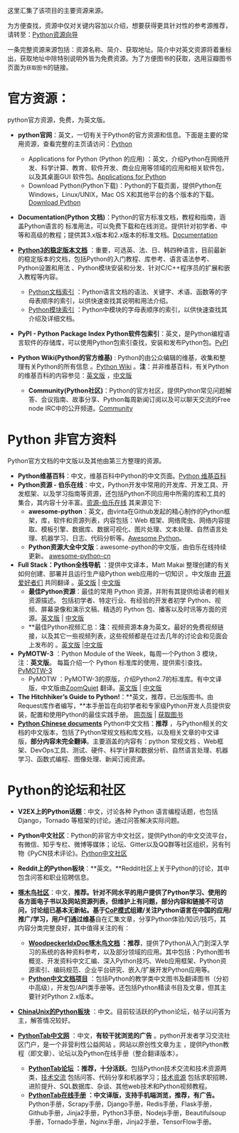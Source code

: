 这里汇集了该项目的主要资源来源。

为方便查找，资源中仅对关键内容加以介绍，想要获得更具针对性的参考源推荐，请转至：[Python资源向导](./Guide.md)

一条完整资源来源包括：资源名称、简介、获取地址。简介中对英文资源将着重标出，获取地址中除特别说明外皆为免费资源。为了方便图书的获取，选用豆瓣图书页面为`获取图书`的链接。

# 官方资源：

python官方资源，免费，为英文版。

- **python官网**：英文，一切有关于Python的官方资源和信息。下面是主要的常用资源，查看完整的主页请访问：[Python](https://www.python.org/) 
  - Applications for Python (Python 的应用) ：英文，介绍Python在网络开发、科学计算、教育、软件开发、商业应用等领域的应用和相关软件包，以及其桌面GUI 软件包。[Applications for Python](https://www.python.org/about/apps/) 
  - Download Python(Python下载)：Python的下载页面，提供Python在Windows，Linux/UNIX，Mac OS X和其他平台的各个版本的下载。[Download Python](https://www.python.org/downloads/) 
- **Documentation(Python 文档)**：Python的官方标准文档，教程和指南，涵盖Python语言的 标准用法，可以免费下载和在线浏览。提供针对初学者、中等和高级的教程；提供其3.x版本和2.x版本的标准文档。[Documentation](https://www.python.org/doc/) 
- **[Python3的稳定版本文档](https://docs.python.org/3/)** ：重要，可选英、法、日、韩四种语言，目前最新的稳定版本的文档，包括Python的入门教程、库参考、语言语法参考、Python设置和用法 、Python模块安装和分发、针对C/C++程序员的扩展和嵌入教程等内容。
    - [Python文档索引](https://docs.python.org/3/genindex-all.html) ：Python语言文档的语法、关键字、术语、函数等的字母表顺序的索引，以供快速查找其说明和用法介绍。
    - [Python模块索引](https://docs.python.org/3/py-modindex.html) ：Python中模块的字母表顺序的索引，以供快速查找其介绍及详细文档。
- **PyPI - Python Package Index Python软件包索引**：英文，是Python编程语言软件的存储库，可以使用Python包索引查找，安装和发布Python包。[PyPI](https://pypi.org/) 
- **Python Wiki(Python的官方维基)** : Python的由公众编辑的维基，收集和整理有关Python的所有信息 。[Python Wiki](https://wiki.python.org) 。**注**：并非维基百科，有关Python的维基百科的内容参见：[英文版](https://en.wikipedia.org/wiki/Python_(programming_language)) ，[中文版](https://zh.wikipedia.org/zh-cn/Python) 

  - **Community(Python社区)**：Python的官方社区，提供Python常见问题解答、会议指南、故事分享、Python每周新闻订阅以及可以聊天交流的Free node IRC中的公开频道。[Community](https://www.python.org/community/) 

# Python 非官方资料

Python官方文档的中文版以及其他由第三方整理的资源。

- **Python维基百科**：中文，维基百科中Python的中文页面。[Python 维基百科](https://zh.wikipedia.org/wiki/Python) 
- **Python资源 - 伯乐在线**：中文，Python开发中常用的开发库、开发工具、开发框架、以及学习指南等资源，还包括Python不同应用中所需的库和工具的集合，其内容十分丰富。[资源-伯乐在线](http://hao.jobbole.com/?catid=144)  其来源见下: 
  - **awesome-python**：英文，由vinta在Github发起的精心制作的Python框架，库，软件和资源列表，内容包括：Web 框架、网络爬虫、网络内容提取、模板引擎、数据库、数据可视化、图片处理、文本处理、自然语言处理、机器学习、日志、代码分析等。[Awesome Python](https://awesome-python.com)。
  - **Python资源大全中文版**：awesome-python的中文版，由伯乐在线持续更新。 [awesome-python-cn](https://github.com/jobbole/awesome-python-cn) 
- **Full Stack：Python全栈导航** ：提供中文译本，Matt Makai 整理创建的有关如何创建、部署并且运行生产级Python web应用的一切知识 。中文版由 [开源爱好者们](https://github.com/haiiiiiyun/fullstackpython.cn/graphs/contributors) 共同翻译 。[英文版](https://www.fullstackpython.com/) | [中文版](http://fullstackpython.atjiang.com/) 
  - **最佳Python资源**：最佳的常用 Python 资源，并附有其提供给读者的相关资源描述。 包括初学者、特定行业、有经验的开发者初学 Python、视频、屏幕录像和演示文稿、精选的 Python 包、播客以及时讯等方面的资源。[英文版](https://www.fullstackpython.com/best-python-resources.html) | [中文版](http://fullstackpython.atjiang.com/best-python-resources.html) 
  - **最佳Python视频汇总：**注**：视频资源本身为英文。最好的免费视频链接，以及其它一些视频列表，这些视频都是在过去几年的讨论会和见面会上发布的 。[英文版](https://www.fullstackpython.com/best-python-videos.html) |[中文版](http://fullstackpython.atjiang.com/best-python-videos.html) 
- **PyMOTW-3** ：Python Module of the Week，每周一个Python 3 模块，注：**英文版**。 每篇介绍一个 Python 标准库的使用，提供索引查找。  [PyMOTW-3](https://pymotw.com/3/#) 
  -  PyMOTW ：PyMOTW-3的原版，介绍Python2.7的标准库。有中文译版，中文版由[ZoomQuiet](https://readthedocs.org/profiles/ZoomQuiet/) 翻译。[英文版](https://pymotw.com/2/) | [中文版](http://pymotwcn.readthedocs.io/en/latest/index.html#) 
- **The Hitchhiker’s Guide to Python!**：**英文，推荐，已出版图书。由Request库作者编写，**本手册旨在向初学者和专家级Python开发人员提供安装，配置和使用Python的最佳实践手册。 [网页版](http://docs.python-guide.org/en/latest/index.html) | [获取图书](https://book.douban.com/subject/26791779/)
- **[Python Chinese documents](https://ictar.gitbooks.io/python-doc-zh/)** Python中文文档：**推荐** ，与Python相关的文档的中文版本，包括了Python常规文档和库文档，以及相关文章的中文译版，**部分内容未完全翻译**。主要涵盖的内容有：python 常规文档 、Web框架、DevOps工具、测试、硬件、科学计算和数据分析、自然语言处理、机器学习、函数式编程、图像处理、新闻订阅资源。

# Python的论坛和社区




- **V2EX上的Python话题**：中文，讨论各种 Python 语言编程话题，也包括 Django，Tornado 等框架的讨论。通过问答解决实际问题。 

- **Python中文社区**：Python的非官方中文社区，提供Python的中文交流平台，有微信、知乎专栏、微博等媒体；论坛、Gitter以及QQ群等社区组织，另有刊物《PyCN技术评论》。[Python中文社区](https://python-chinese.github.io/)

- **Reddit上的Python板块**：**英文。**Reddit社区上关于Python的讨论，其中包含问答和职业招聘信息。

- **[啄木鸟社区](https://wiki.woodpecker.org.cn)**：中文，**推荐。**针对不同水平的用户提供了Python学习、使用的各方面电子书以及网站资源列表，但维护上有问题，部分内容和链接不可访问，讨论组已基本无新帖。基于[CoP模式](https://wiki.woodpecker.org.cn/moin/CoP)组建/**关注Python语言**在中国的应用/推广/学习，用户们通过**维基**自在汇集文章，分享Python体验/知识/技巧，其内容分类完整良好，其中值得关注的有：


  - **[ WoodpeckerIdxDoc啄木鸟文档](https://wiki.woodpecker.org.cn/moin/WoodpeckerIdxDoc) ：推荐**，提供了Python从入门到深入学习的系统的各种资料参考，以及部分领域的应用。其中包括：Python图书概览、开发资料中文汇编、深入Python技巧、Web应用框架、Python资源索引、编码规范、企业平台研究、嵌入/扩展开发Python应用等。
  - **[Python中文文档项目](https://wiki.woodpecker.org.cn/moin/PythonZhDoc)**  ：包括Python的教学类中文图书及翻译图书（分初中高级），开发包/API类手册等。还包括Python精读书目及文章，但其主要针对Python 2.x版本。

- **[ChinaUnix的Python板块](http://bbs.chinaunix.net/forum-55-1.html)** ：中文。目前较活跃的Python论坛，帖子以问答为主，解答情况较好。

- **[PythonTab中文网](http://www.pythontab.com/)** ：中文，**有较干扰浏览的广告** 。python开发者学习交流社区门户，是一个非营利性公益网站 。网站以原创性文章为主 ，提供Python教程（即文章）、论坛以及Python在线手册（整合翻译版本）。


  - **[PythonTab论坛](http://bbs.pythontab.com/) ：推荐，十分活跃**。包括Python技术交流和技术资源两类，[技术交流](http://bbs.pythontab.com/forum.php?gid=1) 包括问答、代码分享和机器学习；[技术资源](http://bbs.pythontab.com/forum.php?gid=6) 包括求职招聘、进阶提升、SQL数据库、杂谈、其他web技术和Python视频教程。
  - **[PythonTab在线手册](http://docs.pythontab.com/)  ：中文译版，支持手机端浏览，推荐，有广告。** Python手册，Scrapy手册，Django手册，Redis手册，Flask手册，Github手册，Jinja2手册，Python3手册，Nodejs手册，Beautifulsoup手册，Tornado手册，Nginx手册，Jinja2手册，TensorFlow手册。 

  
